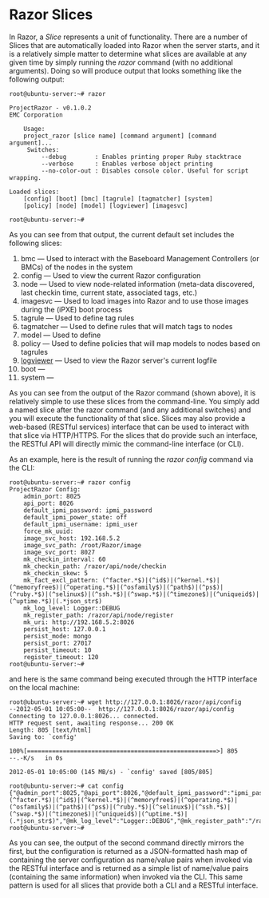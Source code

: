 # Razor Slices

In Razor, a *Slice* represents a unit of functionality. There are a number of Slices that are automatically loaded into Razor when the server starts, and it is a relatively simple matter to determine what slices are available at any given time by simply running the *razor* command (with no additional arguments). Doing so will produce output that looks something like the following output:

    root@ubuntu-server:~# razor
    
    ProjectRazor - v0.1.0.2
    EMC Corporation
    
    	Usage: 
    	project_razor [slice name] [command argument] [command argument]...
    	 Switches:
    		 --debug        : Enables printing proper Ruby stacktrace
    		 --verbose      : Enables verbose object printing
    		 --no-color-out : Disables console color. Useful for script wrapping.
    
    Loaded slices:
    	[config] [boot] [bmc] [tagrule] [tagmatcher] [system] 
    	[policy] [node] [model] [logviewer] [imagesvc] 
    	
    root@ubuntu-server:~# 

As you can see from that output, the current default set includes the following slices:

1. bmc &mdash; Used to interact with the Baseboard Management Controllers (or BMCs) of the nodes in the system
2. config &mdash; Used to view the current Razor configuration
3. node &mdash; Used to view node-related information (meta-data discovered, last checkin time, current state, associated tags, etc.)
4. imagesvc &mdash; Used to load images into Razor and to use those images during the (iPXE) boot process
5. tagrule &mdash; Used to define tag rules
6. tagmatcher &mdash; Used to define rules that will match tags to nodes
7. model &mdash; Used to define 
8. policy &mdash; Used to define policies that will map models to nodes based on tagrules
9. [logviewer](/lynxbat/Razor/wiki/The%20Logviewer%20Slice) &mdash; Used to view the Razor server's current logfile
10. boot &mdash;
11. system &mdash;

As you can see from the output of the Razor command (shown above), it is relatively simple to use these slices from the command-line. You simply add a named slice after the razor command (and any additional switches) and you will execute the functionality of that slice.  Slices may also provide a web-based (RESTful services) interface that can be used to interact with that slice via HTTP/HTTPS. For the slices that do provide such an interface, the RESTful API will directly mimic the command-line interface (or CLI).

As an example, here is the result of running the *razor config* command via the CLI:

    root@ubuntu-server:~# razor config
    ProjectRazor Config:
        admin_port: 8025 
        api_port: 8026 
        default_ipmi_password: ipmi_password 
        default_ipmi_power_state: off 
        default_ipmi_username: ipmi_user 
        force_mk_uuid:  
        image_svc_host: 192.168.5.2 
        image_svc_path: /root/Razor/image 
        image_svc_port: 8027 
        mk_checkin_interval: 60 
        mk_checkin_path: /razor/api/node/checkin 
        mk_checkin_skew: 5 
        mk_fact_excl_pattern: (^facter.*$)|(^id$)|(^kernel.*$)|(^memoryfree$)|(^operating.*$)|(^osfamily$)|(^path$)|(^ps$)|(^ruby.*$)|(^selinux$)|(^ssh.*$)|(^swap.*$)|(^timezone$)|(^uniqueid$)|(^uptime.*$)|(.*json_str$) 
        mk_log_level: Logger::DEBUG 
        mk_register_path: /razor/api/node/register 
        mk_uri: http://192.168.5.2:8026 
        persist_host: 127.0.0.1 
        persist_mode: mongo 
        persist_port: 27017 
        persist_timeout: 10 
        register_timeout: 120 
    root@ubuntu-server:~#

and here is the same command being executed through the HTTP interface on the local machine:

    root@ubuntu-server:~# wget http://127.0.0.1:8026/razor/api/config
    --2012-05-01 10:05:00--  http://127.0.0.1:8026/razor/api/config
    Connecting to 127.0.0.1:8026... connected.
    HTTP request sent, awaiting response... 200 OK
    Length: 805 [text/html]
    Saving to: `config'
    
    100%[=====================================================>] 805         --.-K/s   in 0s      
    
    2012-05-01 10:05:00 (145 MB/s) - `config' saved [805/805]
    
    root@ubuntu-server:~# cat config 
    {"@admin_port":8025,"@api_port":8026,"@default_ipmi_password":"ipmi_password","@default_ipmi_power_state":"off","@default_ipmi_username":"ipmi_user","@force_mk_uuid":"","@image_svc_host":"192.168.5.2","@image_svc_path":"/root/Razor/image","@image_svc_port":8027,"@mk_checkin_interval":60,"@mk_checkin_path":"/razor/api/node/checkin","@mk_checkin_skew":5,"@mk_fact_excl_pattern":"(^facter.*$)|(^id$)|(^kernel.*$)|(^memoryfree$)|(^operating.*$)|(^osfamily$)|(^path$)|(^ps$)|(^ruby.*$)|(^selinux$)|(^ssh.*$)|(^swap.*$)|(^timezone$)|(^uniqueid$)|(^uptime.*$)|(.*json_str$)","@mk_log_level":"Logger::DEBUG","@mk_register_path":"/razor/api/node/register","@mk_uri":"http://192.168.5.2:8026","@persist_host":"127.0.0.1","@persist_mode":"mongo","@persist_port":27017,"@persist_timeout":10,"@register_timeout":120}
    root@ubuntu-server:~# 

As you can see, the output of the second command directly mirrors the first, but the configuration is returned as a JSON-formatted hash map of containing the server configuration as name/value pairs when invoked via the RESTful interface and is returned as a simple list of name/value pairs (containing the same information) when invoked via the CLI.  This same pattern is used for all slices that provide both a CLI and a RESTful interface.
